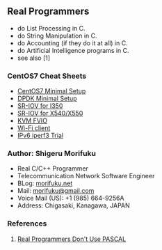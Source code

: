 ## Real Programmers
* do List Processing in C.
* do String Manipulation in C.
* do Accounting (if they do it at all) in C.
* do Artificial Intelligence programs in C.
* see also [1]

### CentOS7 Cheat Sheets
* [CentOS7 Minimal Setup](centos7/initial.html)
* [DPDK Minimal Setup](centos7/dpdk.html)
* [SR-IOV for I350](i350.html)
* [SR-IOV for X540/X550](x550.html)
* [KVM FVIO](fvio.html)
* [Wi-Fi client](wifi-c.html)
* [IPv6 iperf3 Trial](centos7/iperf3.html)

### Author: Shigeru Morifuku
* Real C/C++ Programmer
* Telecommunication Network Software Engineer
* BLog: [morifuku.net](http://morifuku.net)
* Mail: morifuku@gmail.com
* Voice Mail (US): +1 (985) 664-9256‬A
* Address: Chigasaki, Kanagawa, JAPAN

### References
1. [Real Programmers Don't Use PASCAL](https://web.mit.edu/humor/Computers/real.programmers)